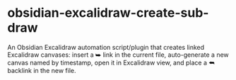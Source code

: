 # obsidian-excalidraw-create-sub-draw
An Obsidian Excalidraw automation script/plugin that creates linked Excalidraw canvases: insert a ⮩ link in the current file, auto-generate a new canvas named by timestamp, open it in Excalidraw view, and place a ⮪ backlink in the new file.
